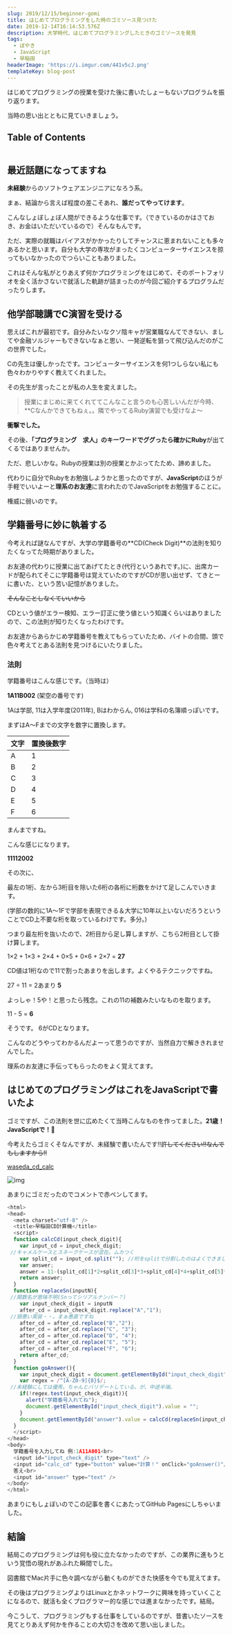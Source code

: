 ```yaml
---
slug: 2019/12/15/beginner-gomi
title: はじめてプログラミングをした時のゴミソース見つけた
date: 2019-12-14T16:14:53.576Z
description: 大学時代、はじめてプログラミングしたときのゴミソースを発見
tags:
  - ぼやき
  - JavaScript
  - 早稲田
headerImage: 'https://i.imgur.com/441v5cJ.png'
templateKey: blog-post
---
```

はじめてプログラミングの授業を受けた後に書いたしょーもないプログラムを振り返ります。

当時の思い出とともに見ていきましょう。

## Table of Contents

```toc

```

## 最近話題になってますね

**未経験**からのソフトウェアエンジニアになろう系。

まぁ、結論から言えば程度の差こそあれ、**誰だってやってけます**。

こんなしょぼしょぼ人間ができるような仕事です。（できているのかはさておき、お金はいただいているので）そんなもんです。

ただ、実際の就職はバイアスがかかったりしてチャンスに恵まれないことも多々あるかと思います。自分も大学の専攻がまったくコンピューターサイエンスを掠ってもいなかったのでつらいこともありました。

これはそんな私がとりあえず何かプログラミングをはじめて、そのポートフォリオを全く活かさないで就活した軌跡が詰まったのが今回ご紹介するプログラムだったりします。

## 他学部聴講でC演習を受ける

思えばこれが最初です。自分みたいなクソ陰キャが営業職なんてできない、ましてや金融ソルジャーもできないなぁと思い、一発逆転を狙って飛び込んだのがこの世界でした。

Cの先生は優しかったです。コンピューターサイエンスを何1つしらない私にも色々わかりやすく教えてくれました。

その先生が言ったことが私の人生を変えました。

> 授業にまじめに来てくれててこんなこと言うのも心苦しいんだが今時、**Cなんかできてもねぇ。。隣でやってるRuby演習でも受けなよ～

**衝撃でした。**

その後、**「プログラミング　求人」**のキーワードでググったら確かに**Ruby**が出てくるではありませんか。

ただ、悲しいかな。Rubyの授業は別の授業とかぶってたため、諦めました。

代わりに自分でRubyをお勉強しようかと思ったのですが、**JavaScript**のほうが手軽でいいよーと**理系のお友達**に言われたのでJavaScriptをお勉強することに。

権威に弱いのです。

## 学籍番号に妙に執着する

今考えれば謎なんですが、大学の学籍番号の**CD(Check Digit)**の法則を知りたくなってた時期がありました。

お友達の代わりに授業に出てあげてたとき(代行というあれです。)に、出席カードが配られてそこに学籍番号は覚えていたのですがCDが思い出せず、てきとーに書いた、という苦い記憶がありました。

~~そんなことしなくていいから~~

CDという値がエラー検知、エラー訂正に使う値という知識くらいはありましたので、この法則が知りたくなったわけです。

お友達からあらかじめ学籍番号を教えてもらっていたため、バイトの合間、頭で色々考えてとある法則を見つけるにいたりました。

### 法則

学籍番号はこんな感じです。（当時は）

**1A11B002** (架空の番号です)

1Aは学部, 11は入学年度(2011年), Bはわからん, 016は学科の名簿順っぽいです。

まずはA～Fまでの文字を数字に置換します。

| 文字  | 置換後数字 |
| --- | ----- |
| A   | 1     |
| B   | 2     |
| C   | 3     |
| D   | 4     |
| E   | 5     |
| F   | 6     |

まんまですね。

こんな感じになります。

**11112002**

その次に、

最左の1桁、左から3桁目を除いた6桁の各桁に桁数をかけて足しこんでいきます。

(学部の数的に1A～1Fで学部を表現できる＆大学に10年以上いないだろうということでCD上不要な桁を取っているわけです。多分。)

つまり最左桁を抜いたので、2桁目から足し算しますが、こちら2桁目として掛け算します。

1×2 + 1×3 + 2×4 + 0×5 + 0×6 + 2×7 = **27**

CD値は1桁なので11で割ったあまりを出します。よくやるテクニックですね。

27 ÷ 11 = 2あまり **5**

よっしゃ！5や！と思ったら残念。これの11の補数みたいなものを取ります。

11 - 5 = **6**

そうです。 6がCDとなります。

こんなのどうやってわかるんだよーって思うのですが、当然自力で解ききれませんでした。

理系のお友達に手伝ってもらったのをよく覚えてます。

## はじめてのプログラミングはこれをJavaScriptで書いたよ

ゴミですが、この法則を世に広めたくて当時こんなものを作ってました。**21歳！JavaScriptで！👊**

今考えたらゴミくそなんですが、未経験で書いたんです!!~~許してください!!なんでもしますから!!~~

[waseda_cd_calc
](https://github.com/tubone24/waseda_cd_calc)

![img](https://i.imgur.com/441v5cJ.png)

あまりにゴミだったのでコメントで赤ペンしてます。

```javascript
<html>
<head>
  <meta charset="utf-8" />
  <title>早稲田CD計算機</title>
  <script>
  function calcCd(input_check_digit){
    var input_cd = input_check_digit;
 //キャメルケースとスネークケースが混在。ムカつく
    var split_cd = input_cd.split(""); //桁をsplitで分割したのはよくできました
    var answer;
    answer = 11-(split_cd[1]*2+split_cd[3]*3+split_cd[4]*4+split_cd[5]*5+split_cd[6]*6+split_cd[7]*7)%11
    return answer;
  }
  function replaceSn(inputN){
 //関数名が意味不明(Snってシリアルナンバー？)
    var input_check_digit = inputN
    after_cd = input_check_digit.replace("A","1");
 //頭悪い実装・・。まぁ愚直ですね
    after_cd = after_cd.replace("B","2");
    after_cd = after_cd.replace("C", "3");
    after_cd = after_cd.replace("D", "4");
    after_cd = after_cd.replace("E", "5");
    after_cd = after_cd.replace("F", "6");
    return after_cd;
  }
  function goAnswer(){
    var input_check_digit = document.getElementById("input_check_digit").value;
    var regex = /^[A-Z0-9]{8}$/;
 //未経験にしては優秀。ちゃんとバリデートしている。が、中途半端。
    if(!regex.test(input_check_digit)){
      alert("学籍番号入れてね");
      document.getElementById("input_check_digit").value = "";
    }
    document.getElementById("answer").value = calcCd(replaceSn(input_check_digit));
  }
  </script>
</head>
<body>
  学籍番号を入力してね 例:1A11A001<br>
  <input id="input_check_digit" type="text" />
  <input id="calc_cd" type="button" value="計算！" onClick="goAnswer()"/><br>
  答え<br>
  <input id="answer" type="text" />
</body>
</html>
```

あまりにもしょぼいのでこの記事を書くにあたってGitHub Pagesにしちゃいました。

## 結論

結局このプログラミングは何も役に立たなかったのですが、この業界に進もうという覚悟の現れがあふれた瞬間でした。

図書館でMac片手に色々調べながら動くものができた快感を今でも覚えてます。

その後はプログラミングよりはLinuxとかネットワークに興味を持っていくことになるので、就活も全くプログラマー的な感じでは進まなかったです。結局。

今こうして、プログラミングもする仕事をしているのですが、昔書いたソースを見てとりあえず何かを作ることの大切さを改めて思い出しました。
